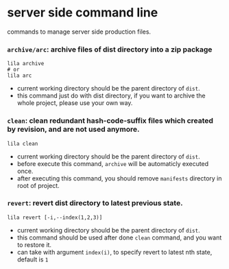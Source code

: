 # server side command line

commands to manage server side production files.


### `archive/arc`: archive files of dist directory into a zip package 

```
lila archive
# or
lila arc
```

* current working directory should be the parent directory of `dist`.
* this command just do with dist directory, if you want to archive the whole project, please use your own way.

### `clean`: clean redundant hash-code-suffix files which created by revision, and are not used anymore.  

```
lila clean
```

* current working directory should be the parent directory of `dist`.
* before execute this command, `archive` will be automaticly executed once.
* after executing this command, you should remove `manifests` directory in root of project. 

### `revert`: revert dist directory to latest previous state.

```
lila revert [-i,--index(1,2,3)]
```

* current working directory should be the parent directory of `dist`.
* this command should be used after done `clean` command, and you want to restore it.
* can take with argument `index(i)`, to specify revert to latest nth state, default is `1`